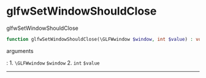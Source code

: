 # glfwSetWindowShouldClose
glfwSetWindowShouldClose

```php
function glfwSetWindowShouldClose(\GLFWwindow $window, int $value) : void
```



arguments

:    1. `\GLFWwindow` `$window` 
    2. `int` `$value` 



---
     